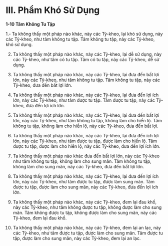 # III. Phẩm Khó Sử Dụng

**1-10 Tâm Không Tu Tập**

1.- Ta không thấy một pháp nào khác, này các Tỷ-kheo, lại khó sử dụng, này các Tỷ-kheo, như tâm
không tu tập. Tâm không tu tập, này các Tỷ-kheo, khó sử dụng.

<!--pg-->
2. Ta không thấy một pháp nào khác, này các Tỷ-kheo, lại dễ sử dụng, này các Tỷ-kheo, như tâm có tu
tập. Tâm có tu tập, này các Tỷ-kheo, dễ sử dụng.

<!--pg-->
3. Ta không thấy một pháp nào khác, này các Tỷ-kheo, lại đưa đến bất lợi lớn, này các Tỷ-kheo, như
tâm không tu tập. Tâm không tu tập, này các Tỷ-kheo, đưa đến bất lợi lớn.

<!--pg-->
4. Ta không thấy một pháp nào khác, này các Tỷ-kheo, lại đưa đến lợi ích lớn, này các Tỷ-kheo, như
tâm được tu tập. Tâm được tu tập, này các Tỷ-kheo, đưa đến lợi ích lớn.
<!--pg-->
5. Ta không thấy một pháp nào khác, này các Tỷ-kheo, lại đưa đến bất lợi lớn, này các Tỷ-kheo, như
tâm không tu tập, không làm cho hiển lộ. Tâm không tu tập, không làm cho hiển lộ, này các Tỷ-kheo,
đưa đến bất lợi.

<!--pg-->
6. Ta không thấy một pháp nào khác, này các Tỷ-kheo, lại đưa đến ích lợi lớn, này các Tỷ-kheo, như
tâm được tu tập, được làm cho hiển lộ. Tâm được tu tập, được làm cho hiển lộ, này các Tỷ-kheo, đưa
đến lợi ích lớn.

<!--pg-->
7. Ta không thấy một pháp nào khác đưa đến bất lợi lớn, này các Tỷ-kheo như tâm không tu tập, không
làm cho sung mãn. Tâm không tu tập, không làm cho sung mãn, này các Tỷ-kheo, đưa đến bất lợi lớn.

<!--pg-->
8. Ta không thấy một pháp nào khác, này các Tỷ-kheo, lại đưa đến lợi ích lớn, này các Tỷ-kheo, như
tâm được tu tập, được làm sung mãn. Tâm được tu tập, được làm cho sung mãn, này các Tỷ-kheo, đưa
đến lợi ích lớn.

<!--pg-->
9. Ta không thấy một pháp nào khác, này các Tỷ-kheo, đem lại đau khổ, này các Tỷ-kheo, như tâm
không được tu tập, không được làm cho sung mãn. Tâm không được tu tập, không được làm cho sung
mãn, này các Tỷ-kheo, đem lại đau khổ.

<!--pg-->
10. Ta không thấy một pháp nào khác, này các Tỷ-kheo, đem lại an lạc, này các Tỷ-kheo, như tâm được
tu tập, được làm cho sung mãn. Tâm được tu tập, được làm cho sung mãn, này các Tỷ-kheo, đem lại an
lạc.

